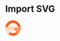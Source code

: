 # Import SVG

![Ball with underwear](ball-with-underwear.svg) <!-- .element height="50%" width="50%" -->
